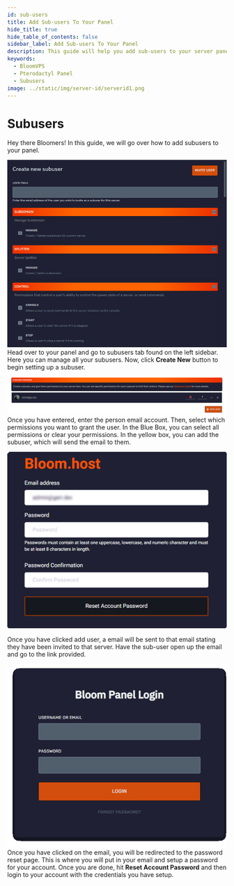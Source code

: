 ```yaml
---
id: sub-users
title: Add Sub-users To Your Panel
hide_title: true
hide_table_of_contents: false
sidebar_label: Add Sub-users To Your Panel
description: This guide will help you add sub-users to your server panel
keywords:
  - BloomVPS
  - Pterodactyl Panel
  - Subusers
image: ../static/img/server-id/serverid1.png
---
```

# Subusers
Hey there Bloomers! In this guide, we will go over how to add subusers to your panel.

![BloomVPS Subusers](../static/img/subusers/subusers2.png)
Head over to your panel and go to subusers tab found on the left sidebar. Here you can manage all your subusers. Now, click **Create New** button to begin setting up a subuser. 

![BloomVPS Subusers](../static/img/subusers/subusers3.png)
Once you have entered, enter the person email account. Then, select which permissions you want to grant the user. In the Blue Box, you can select all permissions or clear your permissions. In the yellow box, you can add the subuser, which will send the email to them.

![BloomVPS Subusers](../static/img/subusers/subusers4.png)

Once you have clicked add user, a email will be sent to that email stating they have been invited to that server. Have the sub-user open up the email and go to the link provided.

![BloomVPS Subusers](../static/img/subusers/subusers5.png)
Once you have clicked on the email, you will be redirected to the password reset page. This is where you will put in your email and setup a password for your account. Once you are done, hit **Reset Account Password** and then login to your account with the credentials you have setup.

